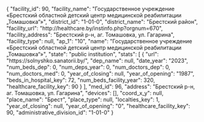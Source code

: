 {
    "facility_id": 90,
    "facility_name": "Государственное учреждение «Брестский областной детский центр медицинской реабилитации „Томашовка“»",
    "district_id": "1-01-0",
    "district_name": "Брестский район",
    "facility_url": "http:\/\/healthcare.by\/instinfo.php?orgnum=670",
    "facility_address": "Брестский р-н, аг. Томашовка, ул. Гагарина",
    "facility_type": null,
    "ap_1": "10",
    "name": "Государственное учреждение «Брестский областной детский центр медицинской реабилитации „Томашовка“»",
    "state": "public institution",
    "stats": [
        {
            "url": "https:\/\/solnyshko.sanatorii.by\/",
            "dep_name": null,
            "date_year": "2023",
            "num_beds_dep": 0,
            "num_deps_year": 0,
            "num_doctors_dep": 0,
            "num_doctors_med": 0,
            "year_of_closing": null,
            "year_of_opening": "1987",
            "beds_in_hospital_key": 72,
            "num_beds_facility_year": 320,
            "healthcare_facility_key": 90
        }
    ],
    "med_id": 96,
    "address": "Брестский р-н, аг. Томашовка, ул. Гагарина",
    "devices": [],
    "coord_x_y": null,
    "place_name": "Брест",
    "place_type": null,
    "localties_key": 1,
    "year_of_closing": null,
    "year_of_opening": "0",
    "healthcare_facility_key": 90,
    "administrative_division_id": "1-01-0"
}